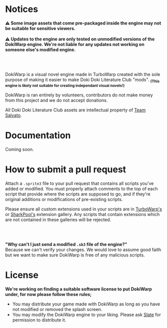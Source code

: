 # Notices
**⚠️ Some image assets that come pre-packaged inside the engine may not be suitable for sensitive viewers.**
<br><br>
**⚠️ Updates to the engine are only tested on unmodified versions of the DokiWarp engine. We're not liable for any updates not working on someone else's modified engine.**

<br><br>

DokiWarp is a visual novel engine made in TurboWarp created with the sole purpose of making it easier to make Doki Doki Literature Club "mods". **<sub>(This engine is likely not suitable for creating independant visual novels!)</sub>**

DokiWarp is ran entirely by volunteers, contributors do not make money from this project and we do not accept donations.

All Doki Doki Literature Club assets are intellectual property of [Team Salvato](https://teamsalvato.com/).


# Documentation
Coming soon.


# How to submit a pull request
Attach a `.sprite3` file to your pull request that contains all scripts you've added or modified.
You must properly attach comments to the top of each script that provide where the scripts are supposed to go, and if they're original additions or modifications of pre-existing scripts.

Please ensure all custom extensions used in your scripts are in [TurboWarp's](https://extensions.turbowarp.org/) or [SharkPool's](https://sharkpools-extensions.vercel.app/) extension gallery. Any scripts that contain extensions which are not contained in these galleries will be rejected.

<br><br>

**"Why can't I just send a modified `.sb3` file of the engine?"**
<br>
Because we can't verify your changes. We would love to assume good faith but we want to make sure DokiWarp is free of any malicious scripts.


# License
**We're working on finding a suitable software license to put DokiWarp under, for now please follow these rules;**
* You may distribute your game made with DokiWarp as long as you have not modified or removed the splash screen.
* You may modify the DokiWarp engine to your liking. Please ask [Slate](https://github.com/monika-fan70) for permission to distribute it.
